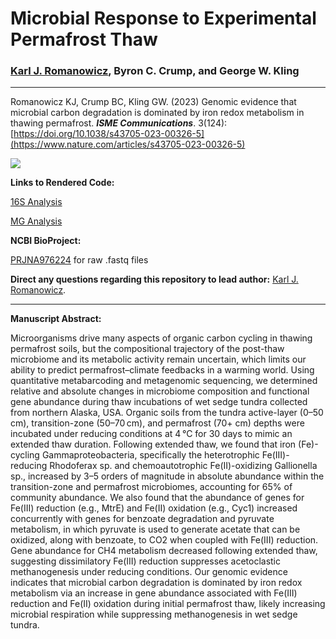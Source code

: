 # Microbial Response to Experimental Permafrost Thaw

### [Karl J. Romanowicz](https://kromanowicz.github.io/), Byron C. Crump, and George W. Kling

_____________________________________

Romanowicz KJ, Crump BC, Kling GW. (2023) Genomic evidence that microbial carbon degradation is dominated by iron redox metabolism in thawing permafrost. ***ISME Communications***. 3(124):  [https://doi.org/10.1038/s43705-023-00326-5](https://www.nature.com/articles/s43705-023-00326-5)

![ ](Data/Images/IMSEComm23.png)

**Links to Rendered Code:** 

[16S Analysis]()

[MG Analysis]()

**NCBI BioProject:**

[PRJNA976224](https://www.ncbi.nlm.nih.gov/bioproject?term=PRJNA976224&cmd=DetailsSearch) for raw .fastq files

**Direct any questions regarding this repository to lead author:** [Karl J. Romanowicz](mailto:kjromano@umich.edu).
_____________________________________

**Manuscript Abstract:**

Microorganisms drive many aspects of organic carbon cycling in thawing permafrost soils, but the compositional trajectory of the post-thaw microbiome and its metabolic activity remain uncertain, which limits our ability to predict permafrost–climate feedbacks in a warming world. Using quantitative metabarcoding and metagenomic sequencing, we determined relative and absolute changes in microbiome composition and functional gene abundance during thaw incubations of wet sedge tundra collected from northern Alaska, USA. Organic soils from the tundra active-layer (0–50 cm), transition-zone (50–70 cm), and permafrost (70+ cm) depths were incubated under reducing conditions at 4 °C for 30 days to mimic an extended thaw duration. Following extended thaw, we found that iron (Fe)-cycling Gammaproteobacteria, specifically the heterotrophic Fe(III)-reducing Rhodoferax sp. and chemoautotrophic Fe(II)-oxidizing Gallionella sp., increased by 3–5 orders of magnitude in absolute abundance within the transition-zone and permafrost microbiomes, accounting for 65% of community abundance. We also found that the abundance of genes for Fe(III) reduction (e.g., MtrE) and Fe(II) oxidation (e.g., Cyc1) increased concurrently with genes for benzoate degradation and pyruvate metabolism, in which pyruvate is used to generate acetate that can be oxidized, along with benzoate, to CO2 when coupled with Fe(III) reduction. Gene abundance for CH4 metabolism decreased following extended thaw, suggesting dissimilatory Fe(III) reduction suppresses acetoclastic methanogenesis under reducing conditions. Our genomic evidence indicates that microbial carbon degradation is dominated by iron redox metabolism via an increase in gene abundance associated with Fe(III) reduction and Fe(II) oxidation during initial permafrost thaw, likely increasing microbial respiration while suppressing methanogenesis in wet sedge tundra.
